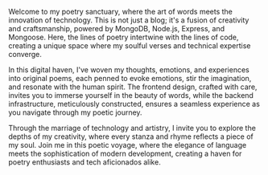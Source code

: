 Welcome to my poetry sanctuary, where the art of words meets the innovation of technology. This is not just a blog; it's a fusion of creativity and craftsmanship, powered by MongoDB, Node.js, Express, and Mongoose. Here, the lines of poetry intertwine with the lines of code, creating a unique space where my soulful verses and technical expertise converge.

In this digital haven, I've woven my thoughts, emotions, and experiences into original poems, each penned to evoke emotions, stir the imagination, and resonate with the human spirit. The frontend design, crafted with care, invites you to immerse yourself in the beauty of words, while the backend infrastructure, meticulously constructed, ensures a seamless experience as you navigate through my poetic journey.

Through the marriage of technology and artistry, I invite you to explore the depths of my creativity, where every stanza and rhyme reflects a piece of my soul. Join me in this poetic voyage, where the elegance of language meets the sophistication of modern development, creating a haven for poetry enthusiasts and tech aficionados alike.
